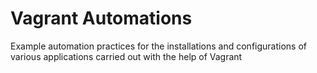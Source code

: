 # Vagrant Automations
Example automation practices for the installations and configurations of various applications carried out with the help of Vagrant 
